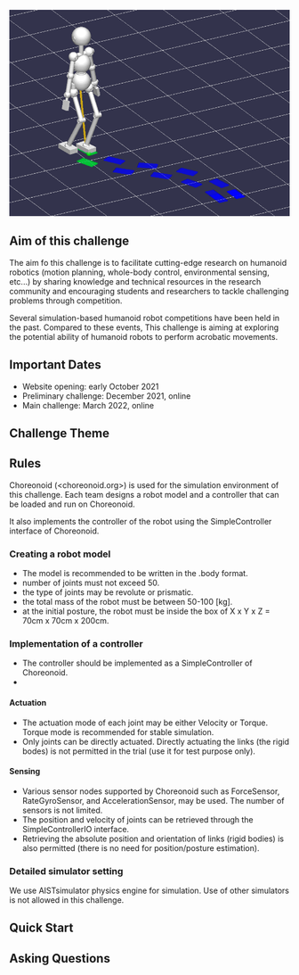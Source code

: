 ![top image](fig/robot.png "Top Image")

## Aim of this challenge
The aim fo this challenge is to facilitate cutting-edge research on humanoid robotics
 (motion planning, whole-body control, environmental sensing, etc...)
 by sharing knowledge and technical resources in the research community and
 encouraging students and researchers to tackle challenging problems through competition.

Several simulation-based humanoid robot competitions have been held in the past.
Compared to these events, This challenge is aiming at exploring the potential ability of humanoid robots to
perform acrobatic movements.


## Important Dates

- Website opening: early October 2021
- Preliminary challenge: December 2021, online
- Main challenge: March 2022, online

## Challenge Theme



## Rules

Choreonoid (<choreonoid.org>) is used for the simulation environment of this challenge.
Each team designs a robot model and a controller that can be loaded and run on Choreonoid.

It also implements the controller of the robot using the SimpleController interface of Choreonoid.

### Creating a robot model

- The model is recommended to be written in the .body format.
- number of joints must not exceed 50.
- the type of joints may be revolute or prismatic.
- the total mass of the robot must be between 50-100 [kg].
- at the initial posture, the robot must be inside the box of X x Y x Z = 70cm x 70cm x 200cm.

### Implementation of a controller

- The controller should be implemented as a SimpleController of Choreonoid.
- 

#### Actuation
- The actuation mode of each joint may be either Velocity or Torque.
  Torque mode is recommended for stable simulation.
- Only joints can be directly actuated.
  Directly actuating the links (the rigid bodes) is not permitted in the trial (use it for test purpose only).
  
#### Sensing
- Various sensor nodes supported by Choreonoid such as ForceSensor, RateGyroSensor, and AccelerationSensor, may be used.
  The number of sensors is not limited.
- The position and velocity of joints can be retrieved through the SimpleControllerIO interface.
- Retrieving the absolute position and orientation of links (rigid bodies) is also permitted
  (there is no need for position/posture estimation).

### Detailed simulator setting

We use AISTsimulator physics engine for simulation.
Use of other simulators is not allowed in this challenge.




## Quick Start



## Asking Questions



